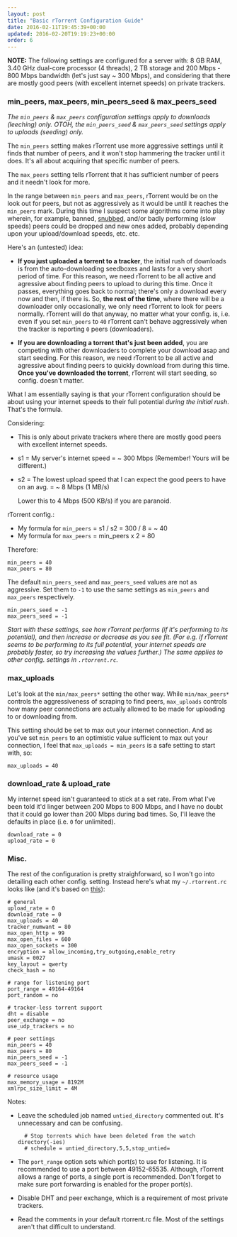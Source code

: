```yaml
---
layout: post
title: "Basic rTorrent Configuration Guide"
date: 2016-02-11T19:45:39+00:00
updated: 2016-02-20T19:19:23+00:00
order: 6
---
```


**NOTE:** The following settings are configured for a server with: 8 GB RAM, 3.40 GHz dual-core processor (4 threads), 2 TB storage and 200 Mbps - 800 Mbps bandwidth (let's just say ~ 300 Mbps), and considering that there are mostly good peers (with excellent internet speeds) on private trackers.

### min_peers, max_peers, min_peers_seed & max_peers_seed

*The `min_peers` & `max_peers` configuration settings apply to downloads (leeching) only. OTOH, the `min_peers_seed` & `max_peers_seed` settings apply to uploads (seeding) only.*

The `min_peers` setting makes rTorrent use more aggressive settings until it finds that number of peers, and it won't stop hammering the tracker until it does. It's all about acquiring that specific number of peers.

The `max_peers` setting tells rTorrent that it has sufficient number of peers and it needn't look for more.

In the range between `min_peers` and `max_peers`, rTorrent would be on the look out for peers, but not as aggressively as it would be until it reaches the `min_peers` mark. During this time I suspect some algorithms come into play wherein, for example, banned, [snubbed](https://en.wikipedia.org/wiki/Glossary_of_BitTorrent_terms#Snubbing), and/or badly performing (slow speeds) peers could be dropped and new ones added, probably depending upon your upload/download speeds, etc. etc.

Here's an (untested) idea:

- **If you just uploaded a torrent to a tracker**, the initial rush of downloads is from the auto-downloading seedboxes and lasts for a very short period of time. For this reason, we need rTorrent to be all active and agressive about finding peers to upload to during this time. Once it passes, everything goes back to normal; there's only a download every now and then, if there is. So, **the rest of the time**, where there will be a downloader only occasionally, we only need rTorrent to look for peers normally. rTorrent will do that anyway, no matter what your config. is, i.e. even if you set `min_peers` to `40` rTorrent can't behave aggressively when the tracker is reporting `0` peers (downloaders).

- **If you are downloading a torrent that's just been added**, you are competing with other downloaders to complete your download asap and start seeding. For this reason, we need rTorrent to be all active and agressive about finding peers to quickly download from during this time. **Once you've downloaded the torrent**, rTorrent will start seeding, so config. doesn't matter.

What I am essentially saying is that your rTorrent configuration should be about using your internet speeds to their full potential *during the initial rush*. That's the formula.

Considering:

- This is only about private trackers where there are mostly good peers with excellent internet speeds.

- s1 = My server's internet speed = ~ 300 Mbps (Remember! Yours will be different.)

- s2 = The lowest upload speed that I can expect the good peers to have on an avg. = ~ 8 Mbps (1 MB/s)

	Lower this to 4 Mbps (500 KB/s) if you are paranoid.

rTorrent config.:

- My formula for `min_peers` = s1 / s2 = 300 / 8 = ~ 40
- My formula for `max_peers` = min_peers x 2 = 80

Therefore:

	min_peers = 40
	max_peers = 80

The default `min_peers_seed` and `max_peers_seed` values are not as aggressive. Set them to `-1` to use the same settings as `min_peers` and `max_peers` respectively.

	min_peers_seed = -1
	max_peers_seed = -1

*Start with these settings, see how rTorrent performs (if it's performing to its potential), and then increase or decrease as you see fit. (For e.g. if rTorrent seems to be performing to its full potential, your internet speeds are probably faster, so try increasing the values further.) The same applies to other config. settings in `.rtorrent.rc`.*

### max_uploads

Let's look at the `min/max_peers*` setting the other way. While `min/max_peers*` controls the aggressiveness of scraping to find peers, `max_uploads` controls how many peer connections are actually allowed to be made for uploading to or downloading from.

This setting should be set to max out your internet connection. And as you've set `min_peers` to an optimistic value sufficient to max out your connection, I feel that `max_uploads = min_peers` is a safe setting to start with, so:

	max_uploads = 40

### download_rate & upload_rate

My internet speed isn't guaranteed to stick at a set rate. From what I've been told it'd linger between 200 Mbps to 800 Mbps, and I have no doubt that it could go lower than 200 Mbps during bad times. So, I'll leave the defaults in place (i.e. `0` for unlimited).

	download_rate = 0
	upload_rate = 0

### Misc.

The rest of the configuration is pretty straighforward, so I won't go into detailing each other config. setting. Instead here's what my `~/.rtorrent.rc` looks like (and it's based on [this](https://github.com/pyroscope/pyrocore/blob/master/docs/examples/rtorrent.rc)):

	# general
	upload_rate = 0
	download_rate = 0
	max_uploads = 40
	tracker_numwant = 80
	max_open_http = 99
	max_open_files = 600
	max_open_sockets = 300
	encryption = allow_incoming,try_outgoing,enable_retry
	umask = 0027
	key_layout = qwerty
	check_hash = no

	# range for listening port
	port_range = 49164-49164
	port_random = no

	# tracker-less torrent support
	dht = disable
	peer_exchange = no
	use_udp_trackers = no

	# peer settings
	min_peers = 40
	max_peers = 80
	min_peers_seed = -1
	max_peers_seed = -1

	# resource usage
	max_memory_usage = 8192M
	xmlrpc_size_limit = 4M

Notes:

- Leave the scheduled job named `untied_directory` commented out. It's unnecessary and can be confusing.

		# Stop torrents which have been deleted from the watch directory(-ies)
		# schedule = untied_directory,5,5,stop_untied=

- The `port_range` option sets which port(s) to use for listening. It is recommended to use a port between 49152-65535. Although, rTorrent allows a range of ports, a single port is recommended. Don't forget to make sure port forwarding is enabled for the proper port(s).

- Disable DHT and peer exchange, which is a requirement of most private trackers.

- Read the comments in your default rtorrent.rc file. Most of the settings aren't that difficult to understand.
